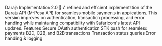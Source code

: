 Daraja Implementation 2.0 🚀
A refined and efficient implementation of the Daraja API (M-Pesa API) for seamless mobile payments in applications. This version improves on authentication, transaction processing, and error handling while maintaining compatibility with Safaricom's latest API updates.
 Features
Secure OAuth authentication
 STK push for seamless payments
B2C, C2B, and B2B transactions
 Transaction status queries
 Error handling & logging
